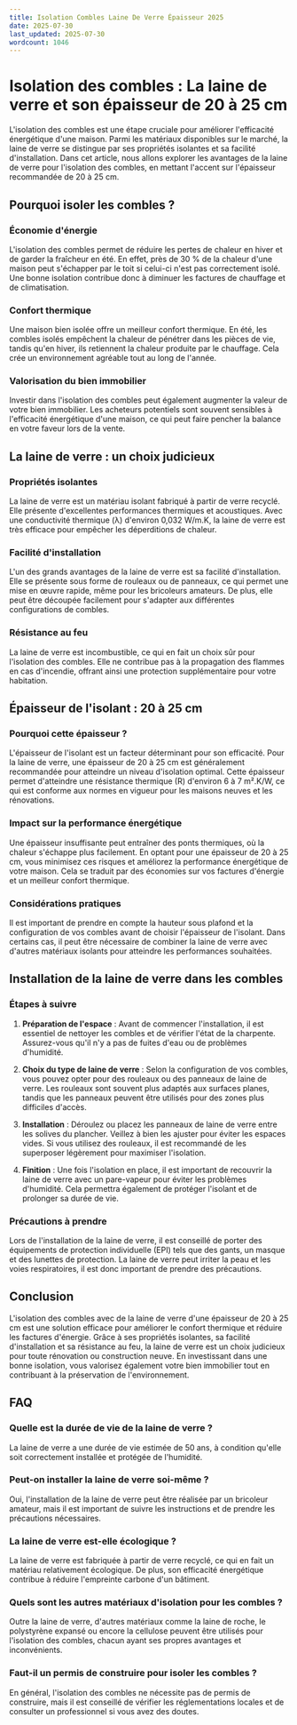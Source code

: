 ```yaml
---
title: Isolation Combles Laine De Verre Épaisseur 2025
date: 2025-07-30
last_updated: 2025-07-30
wordcount: 1046
---
```


# Isolation des combles : La laine de verre et son épaisseur de 20 à 25 cm

L'isolation des combles est une étape cruciale pour améliorer l'efficacité énergétique d'une maison. Parmi les matériaux disponibles sur le marché, la laine de verre se distingue par ses propriétés isolantes et sa facilité d'installation. Dans cet article, nous allons explorer les avantages de la laine de verre pour l'isolation des combles, en mettant l'accent sur l'épaisseur recommandée de 20 à 25 cm.

## Pourquoi isoler les combles ?

### Économie d'énergie

L'isolation des combles permet de réduire les pertes de chaleur en hiver et de garder la fraîcheur en été. En effet, près de 30 % de la chaleur d'une maison peut s'échapper par le toit si celui-ci n'est pas correctement isolé. Une bonne isolation contribue donc à diminuer les factures de chauffage et de climatisation.

### Confort thermique

Une maison bien isolée offre un meilleur confort thermique. En été, les combles isolés empêchent la chaleur de pénétrer dans les pièces de vie, tandis qu'en hiver, ils retiennent la chaleur produite par le chauffage. Cela crée un environnement agréable tout au long de l'année.

### Valorisation du bien immobilier

Investir dans l'isolation des combles peut également augmenter la valeur de votre bien immobilier. Les acheteurs potentiels sont souvent sensibles à l'efficacité énergétique d'une maison, ce qui peut faire pencher la balance en votre faveur lors de la vente.

## La laine de verre : un choix judicieux

### Propriétés isolantes

La laine de verre est un matériau isolant fabriqué à partir de verre recyclé. Elle présente d'excellentes performances thermiques et acoustiques. Avec une conductivité thermique (λ) d'environ 0,032 W/m.K, la laine de verre est très efficace pour empêcher les déperditions de chaleur.

### Facilité d'installation

L'un des grands avantages de la laine de verre est sa facilité d'installation. Elle se présente sous forme de rouleaux ou de panneaux, ce qui permet une mise en œuvre rapide, même pour les bricoleurs amateurs. De plus, elle peut être découpée facilement pour s'adapter aux différentes configurations de combles.

### Résistance au feu

La laine de verre est incombustible, ce qui en fait un choix sûr pour l'isolation des combles. Elle ne contribue pas à la propagation des flammes en cas d'incendie, offrant ainsi une protection supplémentaire pour votre habitation.

## Épaisseur de l'isolant : 20 à 25 cm

### Pourquoi cette épaisseur ?

L'épaisseur de l'isolant est un facteur déterminant pour son efficacité. Pour la laine de verre, une épaisseur de 20 à 25 cm est généralement recommandée pour atteindre un niveau d'isolation optimal. Cette épaisseur permet d'atteindre une résistance thermique (R) d'environ 6 à 7 m².K/W, ce qui est conforme aux normes en vigueur pour les maisons neuves et les rénovations.

### Impact sur la performance énergétique

Une épaisseur insuffisante peut entraîner des ponts thermiques, où la chaleur s'échappe plus facilement. En optant pour une épaisseur de 20 à 25 cm, vous minimisez ces risques et améliorez la performance énergétique de votre maison. Cela se traduit par des économies sur vos factures d'énergie et un meilleur confort thermique.

### Considérations pratiques

Il est important de prendre en compte la hauteur sous plafond et la configuration de vos combles avant de choisir l'épaisseur de l'isolant. Dans certains cas, il peut être nécessaire de combiner la laine de verre avec d'autres matériaux isolants pour atteindre les performances souhaitées.

## Installation de la laine de verre dans les combles

### Étapes à suivre

1. **Préparation de l'espace** : Avant de commencer l'installation, il est essentiel de nettoyer les combles et de vérifier l'état de la charpente. Assurez-vous qu'il n'y a pas de fuites d'eau ou de problèmes d'humidité.

2. **Choix du type de laine de verre** : Selon la configuration de vos combles, vous pouvez opter pour des rouleaux ou des panneaux de laine de verre. Les rouleaux sont souvent plus adaptés aux surfaces planes, tandis que les panneaux peuvent être utilisés pour des zones plus difficiles d'accès.

3. **Installation** : Déroulez ou placez les panneaux de laine de verre entre les solives du plancher. Veillez à bien les ajuster pour éviter les espaces vides. Si vous utilisez des rouleaux, il est recommandé de les superposer légèrement pour maximiser l'isolation.

4. **Finition** : Une fois l'isolation en place, il est important de recouvrir la laine de verre avec un pare-vapeur pour éviter les problèmes d'humidité. Cela permettra également de protéger l'isolant et de prolonger sa durée de vie.

### Précautions à prendre

Lors de l'installation de la laine de verre, il est conseillé de porter des équipements de protection individuelle (EPI) tels que des gants, un masque et des lunettes de protection. La laine de verre peut irriter la peau et les voies respiratoires, il est donc important de prendre des précautions.

## Conclusion

L'isolation des combles avec de la laine de verre d'une épaisseur de 20 à 25 cm est une solution efficace pour améliorer le confort thermique et réduire les factures d'énergie. Grâce à ses propriétés isolantes, sa facilité d'installation et sa résistance au feu, la laine de verre est un choix judicieux pour toute rénovation ou construction neuve. En investissant dans une bonne isolation, vous valorisez également votre bien immobilier tout en contribuant à la préservation de l'environnement.

## FAQ

### Quelle est la durée de vie de la laine de verre ?

La laine de verre a une durée de vie estimée de 50 ans, à condition qu'elle soit correctement installée et protégée de l'humidité.

### Peut-on installer la laine de verre soi-même ?

Oui, l'installation de la laine de verre peut être réalisée par un bricoleur amateur, mais il est important de suivre les instructions et de prendre les précautions nécessaires.

### La laine de verre est-elle écologique ?

La laine de verre est fabriquée à partir de verre recyclé, ce qui en fait un matériau relativement écologique. De plus, son efficacité énergétique contribue à réduire l'empreinte carbone d'un bâtiment.

### Quels sont les autres matériaux d'isolation pour les combles ?

Outre la laine de verre, d'autres matériaux comme la laine de roche, le polystyrène expansé ou encore la cellulose peuvent être utilisés pour l'isolation des combles, chacun ayant ses propres avantages et inconvénients.

### Faut-il un permis de construire pour isoler les combles ?

En général, l'isolation des combles ne nécessite pas de permis de construire, mais il est conseillé de vérifier les réglementations locales et de consulter un professionnel si vous avez des doutes.